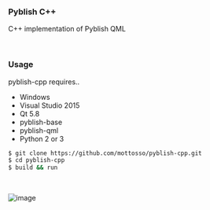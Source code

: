 ### Pyblish C++

C++ implementation of Pyblish QML

<br>

### Usage

pyblish-cpp requires..

- Windows
- Visual Studio 2015
- Qt 5.8
- pyblish-base
- pyblish-qml
- Python 2 or 3

```bash
$ git clone https://github.com/mottosso/pyblish-cpp.git
$ cd pyblish-cpp
$ build && run
```

<br>

![image](https://cloud.githubusercontent.com/assets/2152766/23834531/ccd2d51e-074f-11e7-8ea5-fb12ea32dd81.png)
